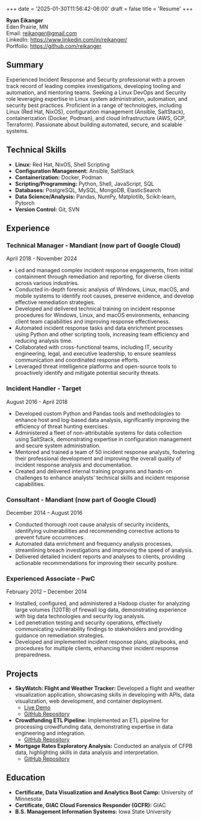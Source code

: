 +++
date = '2025-01-30T11:56:42-06:00'
draft = false
title = 'Resume'
+++

**Ryan Eikanger**  
Eden Prairie, MN  
Email: [reikanger@gmail.com](mailto:reikanger@gmail.com)  
LinkedIn: https://www.linkedin.com/in/reikanger/  
Portfolio: https://github.com/reikanger

## Summary
Experienced Incident Response and Security professional with a proven track record of leading complex investigations, developing tooling and automation, and mentoring teams. Seeking a Linux DevOps and Security role leveraging expertise in Linux system administration, automation, and security best practices. Proficient in a range of technologies, including Linux (Red Hat, NixOS), configuration management (Ansible, SaltStack), containerization (Docker, Podman), and cloud infrastructure (AWS, GCP, Terraform).  Passionate about building automated, secure, and scalable systems.

## Technical Skills
* **Linux:** Red Hat, NixOS, Shell Scripting
* **Configuration Management:** Ansible, SaltStack
* **Containerization:** Docker, Podman
* **Scripting/Programming:** Python, Shell, JavaScript, SQL
* **Databases:** PostgreSQL, MySQL, MongoDB, ElasticSearch
* **Data Science/Analysis:** Pandas, NumPy, Matplotlib, Scikit-learn, Pytorch
* **Version Control:** Git, SVN

## Experience
### Technical Manager - Mandiant (now part of Google Cloud)
April 2018 - November 2024

* Led and managed complex incident response engagements, from initial containment through remediation and reporting, for diverse clients across various industries.
* Conducted in-depth forensic analysis of Windows, Linux, macOS, and mobile systems to identify root causes, preserve evidence, and develop effective remediation strategies.
* Developed and delivered technical training on incident response procedures for Windows, Linux, and macOS environments, enhancing client team capabilities and improving response effectiveness.
* Automated incident response tasks and data enrichment processes using Python and other scripting tools, increasing team efficiency and reducing analysis time.
* Collaborated with cross-functional teams, including IT, security engineering, legal, and executive leadership, to ensure seamless communication and coordinated response efforts.
* Leveraged threat intelligence platforms and open-source tools to proactively identify and mitigate potential security threats.

### Incident Handler - Target
August 2016 - April 2018

* Developed custom Python and Pandas tools and methodologies to enhance host and log-based data analysis, significantly improving the efficiency of threat hunting exercises.
* Administered a fleet of non-attributable systems for data collection using SaltStack, demonstrating expertise in configuration management and secure system administration.
* Mentored and trained a team of 50 incident response analysts, fostering their professional development and improving the overall quality of incident response analysis and documentation.
* Created and delivered internal training programs and hands-on challenges to enhance analysts' technical skills and incident response capabilities.

### Consultant - Mandiant (now part of Google Cloud)
December 2014 – August 2016

* Conducted thorough root cause analysis of security incidents, identifying vulnerabilities and recommending corrective actions to prevent future occurrences.
* Automated data enrichment and frequency analysis processes, streamlining breach investigations and improving the speed of analysis.
* Delivered detailed incident reports and analyses to clients, providing actionable recommendations for improving their security posture.

### Experienced Associate - PwC
February 2012 – December 2014

* Installed, configured, and administered a Hadoop cluster for analyzing large volumes (120TB) of firewall log data, demonstrating experience with big data technologies and security log analysis.
* Led penetration testing and security operations, effectively communicating vulnerability findings to stakeholders and providing guidance on remediation strategies.
* Developed and implemented incident response plans, playbooks, and procedures for multiple clients, enhancing their incident response preparedness.

## Projects

* **SkyWatch: Flight and Weather Tracker:** Developed a flight and weather visualization application, showcasing skills in developing with APIs, data visualization, web development, and container deployment.
  - [Live Demo](https://skywatch.reika.io/)
  - [GitHub Repository](https://github.com/reikanger/skywatch)
* **Crowdfunding ETL Pipeline:** Implemented an ETL pipeline for processing crowdfunding data, demonstrating expertise in data engineering and integration.
  - [GitHub Repository](https://github.com/reikanger/crowdfunding-etl)
* **Mortgage Rates Exploratory Analysis:** Conducted an analysis of CFPB data, highlighting skills in data analysis and interpretation.
  - [GitHub Repository](https://github.com/reikanger/mortgage-rate-insights)

## Education

* **Certificate, Data Visualization and Analytics Boot Camp:** University of Minnesota
* **Certificate, GIAC Cloud Forensics Responder (GCFR):** GIAC
* **B.S. Management Information Systems:** Iowa State University

